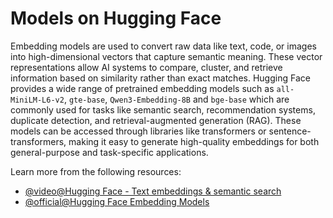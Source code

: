# Models on Hugging Face

Embedding models are used to convert raw data like text, code, or images into high-dimensional vectors that capture semantic meaning. These vector representations allow AI systems to compare, cluster, and retrieve information based on similarity rather than exact matches. Hugging Face provides a wide range of pretrained embedding models such as `all-MiniLM-L6-v2`, `gte-base`, `Qwen3-Embedding-8B` and `bge-base` which are commonly used for tasks like semantic search, recommendation systems, duplicate detection, and retrieval-augmented generation (RAG). These models can be accessed through libraries like transformers or sentence-transformers, making it easy to generate high-quality embeddings for both general-purpose and task-specific applications.

Learn more from the following resources:
- [@video@Hugging Face - Text embeddings & semantic search](https://www.youtube.com/watch?v=OATCgQtNX2o)
- [@official@Hugging Face Embedding Models](https://huggingface.co/models?pipeline_tag=feature-extraction)
